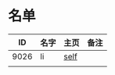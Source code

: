 
# 名单

|  ID    |  名字    |  主页    | 备注     |
| ---- | ---- | ---- | ---- |
|   9026   |  li    |   [self](9026.md)   |      |
|      |      |      |      |

